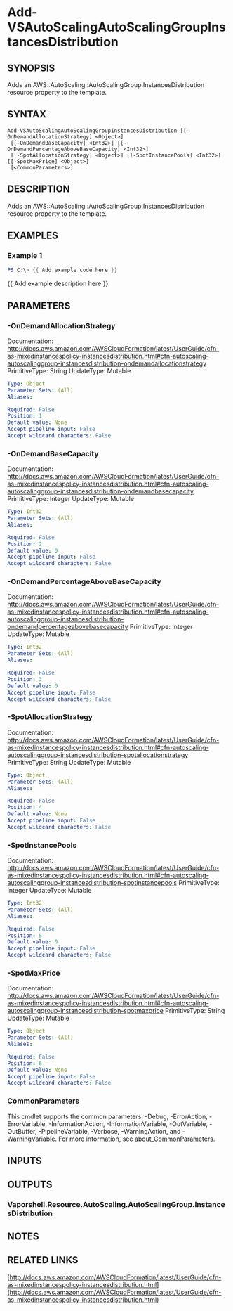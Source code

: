 # Add-VSAutoScalingAutoScalingGroupInstancesDistribution

## SYNOPSIS
Adds an AWS::AutoScaling::AutoScalingGroup.InstancesDistribution resource property to the template.

## SYNTAX

```
Add-VSAutoScalingAutoScalingGroupInstancesDistribution [[-OnDemandAllocationStrategy] <Object>]
 [[-OnDemandBaseCapacity] <Int32>] [[-OnDemandPercentageAboveBaseCapacity] <Int32>]
 [[-SpotAllocationStrategy] <Object>] [[-SpotInstancePools] <Int32>] [[-SpotMaxPrice] <Object>]
 [<CommonParameters>]
```

## DESCRIPTION
Adds an AWS::AutoScaling::AutoScalingGroup.InstancesDistribution resource property to the template.

## EXAMPLES

### Example 1
```powershell
PS C:\> {{ Add example code here }}
```

{{ Add example description here }}

## PARAMETERS

### -OnDemandAllocationStrategy
Documentation: http://docs.aws.amazon.com/AWSCloudFormation/latest/UserGuide/cfn-as-mixedinstancespolicy-instancesdistribution.html#cfn-autoscaling-autoscalinggroup-instancesdistribution-ondemandallocationstrategy
PrimitiveType: String
UpdateType: Mutable

```yaml
Type: Object
Parameter Sets: (All)
Aliases:

Required: False
Position: 1
Default value: None
Accept pipeline input: False
Accept wildcard characters: False
```

### -OnDemandBaseCapacity
Documentation: http://docs.aws.amazon.com/AWSCloudFormation/latest/UserGuide/cfn-as-mixedinstancespolicy-instancesdistribution.html#cfn-autoscaling-autoscalinggroup-instancesdistribution-ondemandbasecapacity
PrimitiveType: Integer
UpdateType: Mutable

```yaml
Type: Int32
Parameter Sets: (All)
Aliases:

Required: False
Position: 2
Default value: 0
Accept pipeline input: False
Accept wildcard characters: False
```

### -OnDemandPercentageAboveBaseCapacity
Documentation: http://docs.aws.amazon.com/AWSCloudFormation/latest/UserGuide/cfn-as-mixedinstancespolicy-instancesdistribution.html#cfn-autoscaling-autoscalinggroup-instancesdistribution-ondemandpercentageabovebasecapacity
PrimitiveType: Integer
UpdateType: Mutable

```yaml
Type: Int32
Parameter Sets: (All)
Aliases:

Required: False
Position: 3
Default value: 0
Accept pipeline input: False
Accept wildcard characters: False
```

### -SpotAllocationStrategy
Documentation: http://docs.aws.amazon.com/AWSCloudFormation/latest/UserGuide/cfn-as-mixedinstancespolicy-instancesdistribution.html#cfn-autoscaling-autoscalinggroup-instancesdistribution-spotallocationstrategy
PrimitiveType: String
UpdateType: Mutable

```yaml
Type: Object
Parameter Sets: (All)
Aliases:

Required: False
Position: 4
Default value: None
Accept pipeline input: False
Accept wildcard characters: False
```

### -SpotInstancePools
Documentation: http://docs.aws.amazon.com/AWSCloudFormation/latest/UserGuide/cfn-as-mixedinstancespolicy-instancesdistribution.html#cfn-autoscaling-autoscalinggroup-instancesdistribution-spotinstancepools
PrimitiveType: Integer
UpdateType: Mutable

```yaml
Type: Int32
Parameter Sets: (All)
Aliases:

Required: False
Position: 5
Default value: 0
Accept pipeline input: False
Accept wildcard characters: False
```

### -SpotMaxPrice
Documentation: http://docs.aws.amazon.com/AWSCloudFormation/latest/UserGuide/cfn-as-mixedinstancespolicy-instancesdistribution.html#cfn-autoscaling-autoscalinggroup-instancesdistribution-spotmaxprice
PrimitiveType: String
UpdateType: Mutable

```yaml
Type: Object
Parameter Sets: (All)
Aliases:

Required: False
Position: 6
Default value: None
Accept pipeline input: False
Accept wildcard characters: False
```

### CommonParameters
This cmdlet supports the common parameters: -Debug, -ErrorAction, -ErrorVariable, -InformationAction, -InformationVariable, -OutVariable, -OutBuffer, -PipelineVariable, -Verbose, -WarningAction, and -WarningVariable. For more information, see [about_CommonParameters](http://go.microsoft.com/fwlink/?LinkID=113216).

## INPUTS

## OUTPUTS

### Vaporshell.Resource.AutoScaling.AutoScalingGroup.InstancesDistribution
## NOTES

## RELATED LINKS

[http://docs.aws.amazon.com/AWSCloudFormation/latest/UserGuide/cfn-as-mixedinstancespolicy-instancesdistribution.html](http://docs.aws.amazon.com/AWSCloudFormation/latest/UserGuide/cfn-as-mixedinstancespolicy-instancesdistribution.html)

